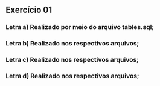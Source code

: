 ## Exercício 01
### Letra a) Realizado por meio do arquivo tables.sql;
### Letra b) Realizado nos respectivos arquivos;
### Letra c) Realizado nos respectivos arquivos;
### Letra d) Realizado nos respectivos arquivos;

